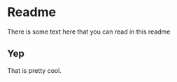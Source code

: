 ---
---

# Readme

There is some text here that you can read
in this readme

## Yep

That is pretty cool.

